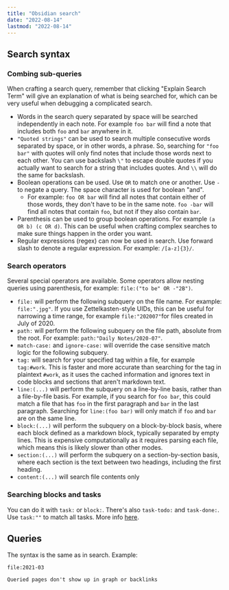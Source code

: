 ```yaml
---
title: "Obsidian search"
date: "2022-08-14"
lastmod: "2022-08-14"
---
```


## Search syntax

### Combing sub-queries

When crafting a search query, remember that clicking "Explain Search Term" will give an explanation of what is being searched for, which can be very useful when debugging a complicated search.

- Words in the search query separated by space will be searched independently in each note. For example `foo bar` will find a note that includes both `foo` and `bar` anywhere in it.
- `"Quoted strings"` can be used to search multiple consecutive words separated by space, or in other words, a phrase. So, searching for `"foo bar"` with quotes will only find notes that include those words next to each other. You can use backslash `\"` to escape double quotes if you actually want to search for a string that includes quotes. And `\\` will do the same for backslash.
- Boolean operations can be used. Use `OR` to match one or another. Use `-` to negate a query. The space character is used for boolean "and".
	- For example: `foo OR bar` will find all notes that contain either of those words, they don't have to be in the same note. `foo -bar` will find all notes that contain `foo`, but not if they also contain `bar`.
- Parenthesis can be used to group boolean operations. For example `(a OR b) (c OR d)`. This can be useful when crafting complex searches to make sure things happen in the order you want.
- Regular expressions (regex) can now be used in search. Use forward slash to denote a regular expression. For example: `/[a-z]{3}/`.

### Search operators

Several special operators are available. Some operators allow nesting queries using parenthesis, for example: `file:("to be" OR -"2B")`.

- `file:` will perform the following subquery on the file name. For example: `file:".jpg"`. If you use Zettelkasten-style UIDs, this can be useful for narrowing a time range, for example `file:"202007"`for files created in July of 2020.
- `path:` will perform the following subquery on the file path, absolute from the root. For example: `path:"Daily Notes/2020-07"`.
- `match-case:` and `ignore-case:` will override the case sensitive match logic for the following subquery.
- `tag:` will search for your specified tag within a file, for example `tag:#work`. This is faster and more accurate than searching for the tag in plaintext `#work`, as it uses the cached information and ignores text in code blocks and sections that aren't markdown text.
- `line:(...)` will perform the subquery on a line-by-line basis, rather than a file-by-file basis. For example, if you search for `foo bar`, this could match a file that has `foo` in the first paragraph and `bar` in the last paragraph. Searching for `line:(foo bar)` will only match if `foo` and `bar` are on the same line.
- `block:(...)` will perform the subquery on a block-by-block basis, where each block defined as a markdown block, typically separated by empty lines. This is expensive computationally as it requires parsing each file, which means this is likely slower than other modes.
- `section:(...)` will perform the subquery on a section-by-section basis, where each section is the text between two headings, including the first heading.
- `content:(...)` will search file contents only

### Searching blocks and tasks
You can do it with `task:` or `block:`. There's also `task-todo:` and `task-done:`. Use `task:""` to match all tasks. More info [here](https://forum.obsidian.md/t/obsidian-release-v0-12-0/16809).
## Queries
The syntax is the same as in search. Example:
```query
file:2021-03
```

```note-imp
Queried pages don't show up in graph or backlinks
```
